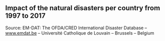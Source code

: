 ## Impact of the natural disasters per country from 1997 to 2017

Source: EM-DAT: The OFDA/CRED International Disaster Database – www.emdat.be – Université Catholique de Louvain – Brussels – Belgium